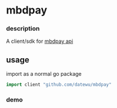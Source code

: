 # mbdpay
### description
A client/sdk for [mbdpay api](https://doc.mbd.pub/)

## usage
import as a normal go package

```go
import client "github.com/datewu/mbdpay"

```

### demo

```golang


```
